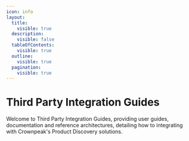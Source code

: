 ```yaml
---
icon: info
layout:
  title:
    visible: true
  description:
    visible: false
  tableOfContents:
    visible: true
  outline:
    visible: true
  pagination:
    visible: true
---
```


# Third Party Integration Guides

Welcome to Third Party Integration Guides, providing user guides, documentation and reference architectures, detailing how to integrating with Crownpeak's Product Discovery solutions.